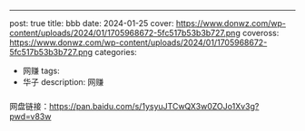 
---
post: true
title: bbb
date: 2024-01-25
cover: https://www.donwz.com/wp-content/uploads/2024/01/1705968672-5fc517b53b3b727.png
coveross: https://www.donwz.com/wp-content/uploads/2024/01/1705968672-5fc517b53b3b727.png
categories:
 - 网赚
tags:
 - 华子
description:  网赚

###
网盘链接：https://pan.baidu.com/s/1ysyuJTCwQX3w0ZOJo1Xv3g?pwd=v83w
